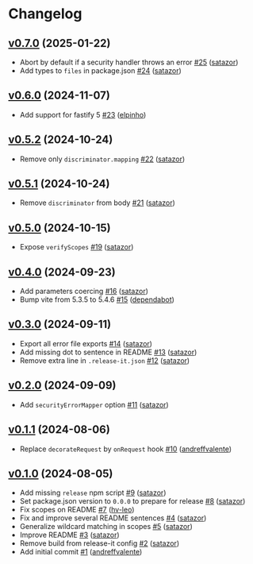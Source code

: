 # Changelog

## [v0.7.0](https://github.com/uphold/fastify-openapi-router-plugin/releases/tag/v0.7.0) (2025-01-22)
- Abort by default if a security handler throws an error [\#25](https://github.com/uphold/fastify-openapi-router-plugin/pull/25) ([satazor](https://github.com/satazor))
- Add types to `files` in package.json [\#24](https://github.com/uphold/fastify-openapi-router-plugin/pull/24) ([satazor](https://github.com/satazor))

## [v0.6.0](https://github.com/uphold/fastify-openapi-router-plugin/releases/tag/v0.6.0) (2024-11-07)
- Add support for fastify 5 [\#23](https://github.com/uphold/fastify-openapi-router-plugin/pull/23) ([elpinho](https://github.com/elpinho))

## [v0.5.2](https://github.com/uphold/fastify-openapi-router-plugin/releases/tag/v0.5.2) (2024-10-24)
- Remove only `discriminator.mapping` [\#22](https://github.com/uphold/fastify-openapi-router-plugin/pull/22) ([satazor](https://github.com/satazor))

## [v0.5.1](https://github.com/uphold/fastify-openapi-router-plugin/releases/tag/v0.5.1) (2024-10-24)
- Remove `discriminator` from body [\#21](https://github.com/uphold/fastify-openapi-router-plugin/pull/21) ([satazor](https://github.com/satazor))

## [v0.5.0](https://github.com/uphold/fastify-openapi-router-plugin/releases/tag/v0.5.0) (2024-10-15)
- Expose `verifyScopes` [\#19](https://github.com/uphold/fastify-openapi-router-plugin/pull/19) ([satazor](https://github.com/satazor))

## [v0.4.0](https://github.com/uphold/fastify-openapi-router-plugin/releases/tag/v0.4.0) (2024-09-23)
- Add parameters coercing [\#16](https://github.com/uphold/fastify-openapi-router-plugin/pull/16) ([satazor](https://github.com/satazor))
- Bump vite from 5.3.5 to 5.4.6 [\#15](https://github.com/uphold/fastify-openapi-router-plugin/pull/15) ([dependabot](https://github.com/apps/dependabot))

## [v0.3.0](https://github.com/uphold/fastify-openapi-router-plugin/releases/tag/v0.3.0) (2024-09-11)
- Export all error file exports [\#14](https://github.com/uphold/fastify-openapi-router-plugin/pull/14) ([satazor](https://github.com/satazor))
- Add missing dot to sentence in README [\#13](https://github.com/uphold/fastify-openapi-router-plugin/pull/13) ([satazor](https://github.com/satazor))
- Remove extra line in `.release-it.json` [\#12](https://github.com/uphold/fastify-openapi-router-plugin/pull/12) ([satazor](https://github.com/satazor))

## [v0.2.0](https://github.com/uphold/fastify-openapi-router-plugin/releases/tag/v0.2.0) (2024-09-09)
- Add `securityErrorMapper` option [\#11](https://github.com/uphold/fastify-openapi-router-plugin/pull/11) ([satazor](https://github.com/satazor))

## [v0.1.1](https://github.com/uphold/fastify-openapi-router-plugin/releases/tag/v0.1.1) (2024-08-06)
- Replace `decorateRequest` by `onRequest` hook [\#10](https://github.com/uphold/fastify-openapi-router-plugin/pull/10) ([andreffvalente](https://github.com/andreffvalente))

## [v0.1.0](https://github.com/uphold/fastify-openapi-router-plugin/releases/tag/v0.1.0) (2024-08-05)
- Add missing `release` npm script [\#9](https://github.com/uphold/fastify-openapi-router-plugin/pull/9) ([satazor](https://github.com/satazor))
- Set package.json version to `0.0.0` to prepare for release [\#8](https://github.com/uphold/fastify-openapi-router-plugin/pull/8) ([satazor](https://github.com/satazor))
- Fix scopes on README [\#7](https://github.com/uphold/fastify-openapi-router-plugin/pull/7) ([hv-leo](https://github.com/hv-leo))
- Fix and improve several README sentences [\#4](https://github.com/uphold/fastify-openapi-router-plugin/pull/4) ([satazor](https://github.com/satazor))
- Generalize wildcard matching in scopes [\#5](https://github.com/uphold/fastify-openapi-router-plugin/pull/5) ([satazor](https://github.com/satazor))
- Improve README [\#3](https://github.com/uphold/fastify-openapi-router-plugin/pull/3) ([satazor](https://github.com/satazor))
- Remove build from release-it config [\#2](https://github.com/uphold/fastify-openapi-router-plugin/pull/2) ([satazor](https://github.com/satazor))
- Add initial commit [\#1](https://github.com/uphold/fastify-openapi-router-plugin/pull/1) ([andreffvalente](https://github.com/andreffvalente))

